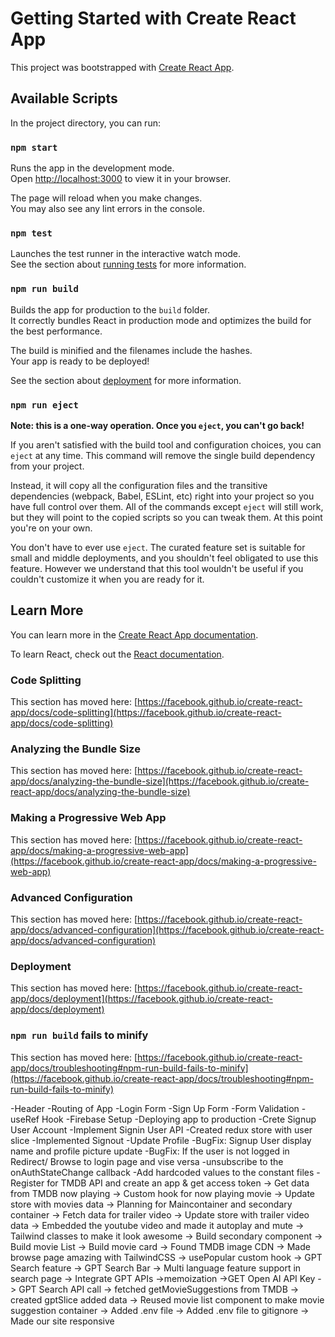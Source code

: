 # Getting Started with Create React App

This project was bootstrapped with [Create React App](https://github.com/facebook/create-react-app).

## Available Scripts

In the project directory, you can run:

### `npm start`

Runs the app in the development mode.\
Open [http://localhost:3000](http://localhost:3000) to view it in your browser.

The page will reload when you make changes.\
You may also see any lint errors in the console.

### `npm test`

Launches the test runner in the interactive watch mode.\
See the section about [running tests](https://facebook.github.io/create-react-app/docs/running-tests) for more information.

### `npm run build`

Builds the app for production to the `build` folder.\
It correctly bundles React in production mode and optimizes the build for the best performance.

The build is minified and the filenames include the hashes.\
Your app is ready to be deployed!

See the section about [deployment](https://facebook.github.io/create-react-app/docs/deployment) for more information.

### `npm run eject`

**Note: this is a one-way operation. Once you `eject`, you can't go back!**

If you aren't satisfied with the build tool and configuration choices, you can `eject` at any time. This command will remove the single build dependency from your project.

Instead, it will copy all the configuration files and the transitive dependencies (webpack, Babel, ESLint, etc) right into your project so you have full control over them. All of the commands except `eject` will still work, but they will point to the copied scripts so you can tweak them. At this point you're on your own.

You don't have to ever use `eject`. The curated feature set is suitable for small and middle deployments, and you shouldn't feel obligated to use this feature. However we understand that this tool wouldn't be useful if you couldn't customize it when you are ready for it.

## Learn More

You can learn more in the [Create React App documentation](https://facebook.github.io/create-react-app/docs/getting-started).

To learn React, check out the [React documentation](https://reactjs.org/).

### Code Splitting

This section has moved here: [https://facebook.github.io/create-react-app/docs/code-splitting](https://facebook.github.io/create-react-app/docs/code-splitting)

### Analyzing the Bundle Size

This section has moved here: [https://facebook.github.io/create-react-app/docs/analyzing-the-bundle-size](https://facebook.github.io/create-react-app/docs/analyzing-the-bundle-size)

### Making a Progressive Web App

This section has moved here: [https://facebook.github.io/create-react-app/docs/making-a-progressive-web-app](https://facebook.github.io/create-react-app/docs/making-a-progressive-web-app)

### Advanced Configuration

This section has moved here: [https://facebook.github.io/create-react-app/docs/advanced-configuration](https://facebook.github.io/create-react-app/docs/advanced-configuration)

### Deployment

This section has moved here: [https://facebook.github.io/create-react-app/docs/deployment](https://facebook.github.io/create-react-app/docs/deployment)

### `npm run build` fails to minify

This section has moved here: [https://facebook.github.io/create-react-app/docs/troubleshooting#npm-run-build-fails-to-minify](https://facebook.github.io/create-react-app/docs/troubleshooting#npm-run-build-fails-to-minify)


-Header
-Routing of App
-Login Form
-Sign Up Form
-Form Validation
-useRef Hook
-Firebase Setup
-Deploying app to production
-Crete Signup User Account
-Implement Signin User API
-Created redux store with user slice
-Implemented Signout
-Update Profile
-BugFix: Signup User display name and profile picture update 
-BugFix: If the user is not logged in Redirect/ Browse to login page and vise versa
-unsubscribe to the onAuthStateChange callback
-Add hardcoded values to the constant files
-Register for TMDB API and create an app & get access token
-> Get data from TMDB now playing 
-> Custom hook for now playing movie
-> Update store with movies data
-> Planning for Maincontainer and secondary container
-> Fetch data for trailer video
-> Update store with trailer video data
-> Embedded the youtube video and made it autoplay and mute
-> Tailwind classes to make it look awesome 
-> Build secondary component
-> Build movie List
-> Build movie card
-> Found TMDB image CDN
-> Made browse page amazing with TailwindCSS
-> usePopular custom hook
-> GPT Search feature
-> GPT Search Bar
-> Multi language feature support in search page
-> Integrate GPT APIs
->memoization
->GET  Open AI API Key
-> GPT Search API call
-> fetched getMovieSuggestions from TMDB
-> created gptSlice added data
-> Reused movie list component to make movie suggestion container
-> Added .env file
-> Added .env file to  gitignore
-> Made our site responsive


